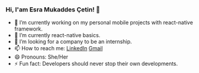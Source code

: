 ### Hi, I'am Esra Mukaddes Çetin! 👋

- 🔭 I’m currently working on my personal mobile projects with react-native framework.  
- 🌱 I’m currently react-native basics.
- 🤔 I’m looking for a company to be an internship.
- 📫 How to reach me: [LinkedIn](https://www.linkedin.com/in/mkddsesra/) [Gmail](mailto:mkddsesra@gmail.com)
- 😄 Pronouns: She/Her
- ⚡ Fun fact: Developers should never stop their own developments.
